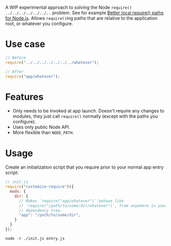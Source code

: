 A WIP experimental approach to solving the Node `require()` `../../../../../../..` problem. See for example [Better local require() paths for Node.js](https://gist.github.com/branneman/8048520). Allows `require()`ing paths that are relative to the application root, or whatever you configure.

# Use case

```js
// Before
require("../../../../../../../whatever");

// After
require("app/whatever");
```

# Features
* Only needs to be invoked at app launch. Doesn't require any changes to modules, they just call `require()` normally (except with the paths you configure).
* Uses only public Node API.
* More flexible than `NODE_PATH`.

# Usage

Create an initialization script that you require prior to your normal app entry script:

```js
// init.js
require("customize-require")({
  mods: {
    dir: {
      // Makes `require("app/whatever")` behave like
      // `require("/path/to/some/dir/whatever")`, from anywhere in your
      // dependency tree.
      "app": "/path/to/some/dir",
    }
  }
});
```

`node -r ./init.js entry.js`
